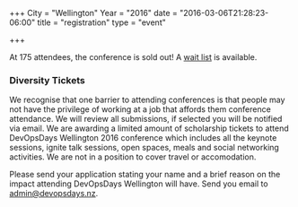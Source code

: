 +++
City = "Wellington"
Year = "2016"
date = "2016-03-06T21:28:23-06:00"
title = "registration"
type = "event"

+++

At 175 attendees, the conference is sold out! A [wait list](//https://devopsdays-wellington-2016.lilregie.com/step1) is available.

### Diversity Tickets
We recognise that one barrier to attending conferences is that people may not have the privilege of working at a job that affords them conference attendance. We will review all submissions, if selected you will be notified via email. We are awarding a limited amount of scholarship tickets to attend DevOpsDays Wellington 2016 conference which includes all the keynote sessions, ignite talk sessions, open spaces, meals and social networking activities. We are not in a position to cover travel or accomodation.

Please send your application stating your name and a brief reason on the impact attending DevOpsDays Wellington will have. Send you email to admin@devopsdays.nz.




